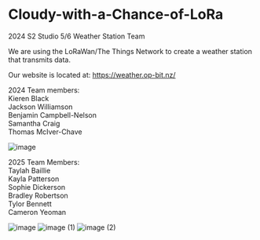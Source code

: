 # Cloudy-with-a-Chance-of-LoRa
2024 S2 Studio 5/6 Weather Station Team

We are using the LoRaWan/The Things Network to create a weather station that transmits data. 

Our website is located at: https://weather.op-bit.nz/

2024 Team members:\
Kieren Black\
Jackson Williamson\
Benjamin Campbell-Nelson\
Samantha Craig\
Thomas McIver-Chave

![image](https://github.com/user-attachments/assets/1b86e242-ffe1-4835-bd33-ee1a8083dd61)


2025 Team Members:\
Taylah Baillie\
Kayla Patterson\
Sophie Dickerson\
Bradley Robertson\
Tylor Bennett\
Cameron Yeoman

![image](https://github.com/user-attachments/assets/5f475268-6e93-40e9-be77-9283d3bdee53)
![image (1)](https://github.com/user-attachments/assets/63b9ee18-2c2f-4e1f-8e24-5f0deef75373)
![image (2)](https://github.com/user-attachments/assets/e6e5179f-e0da-4425-a968-afec6b97171b)
